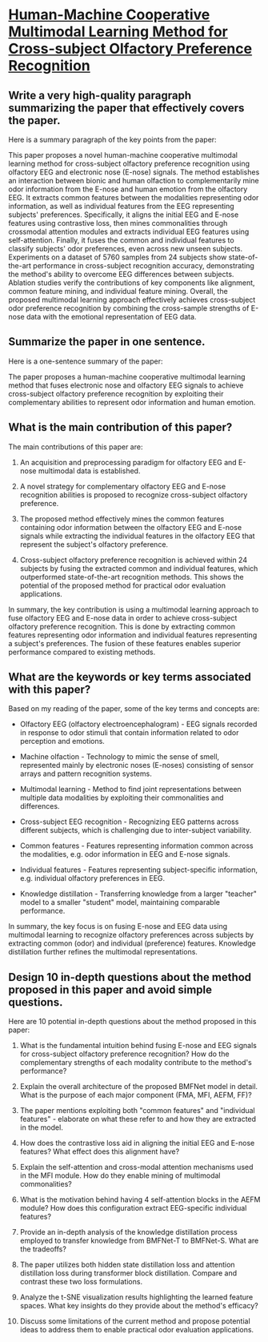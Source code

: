 # [Human-Machine Cooperative Multimodal Learning Method for Cross-subject   Olfactory Preference Recognition](https://arxiv.org/abs/2311.14426)

## Write a very high-quality paragraph summarizing the paper that effectively covers the paper.

 Here is a summary paragraph of the key points from the paper:

This paper proposes a novel human-machine cooperative multimodal learning method for cross-subject olfactory preference recognition using olfactory EEG and electronic nose (E-nose) signals. The method establishes an interaction between bionic and human olfaction to complementarily mine odor information from the E-nose and human emotion from the olfactory EEG. It extracts common features between the modalities representing odor information, as well as individual features from the EEG representing subjects' preferences. Specifically, it aligns the initial EEG and E-nose features using contrastive loss, then mines commonalities through crossmodal attention modules and extracts individual EEG features using self-attention. Finally, it fuses the common and individual features to classify subjects' odor preferences, even across new unseen subjects. Experiments on a dataset of 5760 samples from 24 subjects show state-of-the-art performance in cross-subject recognition accuracy, demonstrating the method's ability to overcome EEG differences between subjects. Ablation studies verify the contributions of key components like alignment, common feature mining, and individual feature mining. Overall, the proposed multimodal learning approach effectively achieves cross-subject odor preference recognition by combining the cross-sample strengths of E-nose data with the emotional representation of EEG data.


## Summarize the paper in one sentence.

 Here is a one-sentence summary of the paper:

The paper proposes a human-machine cooperative multimodal learning method that fuses electronic nose and olfactory EEG signals to achieve cross-subject olfactory preference recognition by exploiting their complementary abilities to represent odor information and human emotion.


## What is the main contribution of this paper?

 The main contributions of this paper are:

1) An acquisition and preprocessing paradigm for olfactory EEG and E-nose multimodal data is established. 

2) A novel strategy for complementary olfactory EEG and E-nose recognition abilities is proposed to recognize cross-subject olfactory preference.

3) The proposed method effectively mines the common features containing odor information between the olfactory EEG and E-nose signals while extracting the individual features in the olfactory EEG that represent the subject's olfactory preference.

4) Cross-subject olfactory preference recognition is achieved within 24 subjects by fusing the extracted common and individual features, which outperformed state-of-the-art recognition methods. This shows the potential of the proposed method for practical odor evaluation applications.

In summary, the key contribution is using a multimodal learning approach to fuse olfactory EEG and E-nose data in order to achieve cross-subject olfactory preference recognition. This is done by extracting common features representing odor information and individual features representing a subject's preferences. The fusion of these features enables superior performance compared to existing methods.


## What are the keywords or key terms associated with this paper?

 Based on my reading of the paper, some of the key terms and concepts are:

- Olfactory EEG (olfactory electroencephalogram) - EEG signals recorded in response to odor stimuli that contain information related to odor perception and emotions.

- Machine olfaction - Technology to mimic the sense of smell, represented mainly by electronic noses (E-noses) consisting of sensor arrays and pattern recognition systems. 

- Multimodal learning - Method to find joint representations between multiple data modalities by exploiting their commonalities and differences.

- Cross-subject EEG recognition - Recognizing EEG patterns across different subjects, which is challenging due to inter-subject variability. 

- Common features - Features representing information common across the modalities, e.g. odor information in EEG and E-nose signals.

- Individual features - Features representing subject-specific information, e.g. individual olfactory preferences in EEG.

- Knowledge distillation - Transferring knowledge from a larger "teacher" model to a smaller "student" model, maintaining comparable performance.

In summary, the key focus is on fusing E-nose and EEG data using multimodal learning to recognize olfactory preferences across subjects by extracting common (odor) and individual (preference) features. Knowledge distillation further refines the multimodal representations.


## Design 10 in-depth questions about the method proposed in this paper and avoid simple questions.

 Here are 10 potential in-depth questions about the method proposed in this paper:

1) What is the fundamental intuition behind fusing E-nose and EEG signals for cross-subject olfactory preference recognition? How do the complementary strengths of each modality contribute to the method's performance?

2) Explain the overall architecture of the proposed BMFNet model in detail. What is the purpose of each major component (FMA, MFI, AEFM, FF)? 

3) The paper mentions exploiting both "common features" and "individual features" - elaborate on what these refer to and how they are extracted in the model.

4) How does the contrastive loss aid in aligning the initial EEG and E-nose features? What effect does this alignment have?

5) Explain the self-attention and cross-modal attention mechanisms used in the MFI module. How do they enable mining of multimodal commonalities?  

6) What is the motivation behind having 4 self-attention blocks in the AEFM module? How does this configuration extract EEG-specific individual features?

7) Provide an in-depth analysis of the knowledge distillation process employed to transfer knowledge from BMFNet-T to BMFNet-S. What are the tradeoffs?

8) The paper utilizes both hidden state distillation loss and attention distillation loss during transformer block distillation. Compare and contrast these two loss formulations.  

9) Analyze the t-SNE visualization results highlighting the learned feature spaces. What key insights do they provide about the method's efficacy?

10) Discuss some limitations of the current method and propose potential ideas to address them to enable practical odor evaluation applications.
